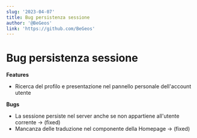 ```yaml
---
slug: '2023-04-07'
title: Bug persistenza sessione
author: '@BeGeos'
link: 'https://github.com/BeGeos'
---
```


# Bug persistenza sessione

**Features**

- Ricerca del profilo e presentazione nel pannello personale dell'account utente

**Bugs**

- La sessione persiste nel server anche se non appartiene all'utente corrente &rarr; (fixed)
- Mancanza delle traduzione nel componente della Homepage &rarr; (fixed)
